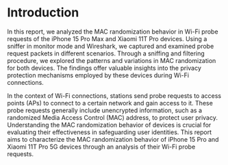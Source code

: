 <!DOCTYPE html>
<html lang="en">
<head>
    <meta charset="UTF-8">
    <meta name="viewport" content="width=device-width, initial-scale=1.0">
    <title>Introduction</title>
</head>
<body>
    <h1>Introduction</h1>
    <p>
        In this report, we analyzed the MAC randomization behavior in Wi-Fi probe requests of the iPhone 15 Pro Max and Xiaomi 11T Pro devices. Using a sniffer in monitor mode and Wireshark, we captured and examined probe request packets in different scenarios. Through a sniffing and filtering procedure, we explored the patterns and variations in MAC randomization for both devices. The findings offer valuable insights into the privacy protection mechanisms employed by these devices during Wi-Fi connections.
    </p>
    <p>
        In the context of Wi-Fi connections, stations send probe requests to access points (APs) to connect to a certain network and gain access to it. These probe requests generally include unencrypted information, such as a randomized Media Access Control (MAC) address, to protect user privacy. Understanding the MAC randomization behavior of devices is crucial for evaluating their effectiveness in safeguarding user identities. This report aims to characterize the MAC randomization behavior of iPhone 15 Pro and Xiaomi 11T Pro 5G devices through an analysis of their Wi-Fi probe requests.
    </p>
</body>
</html>
